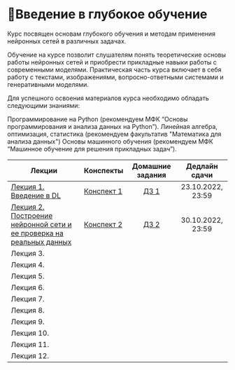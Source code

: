 # 🧬Введение в глубокое обучение

Курс посвящен основам глубокого обучения и методам применения нейронных сетей в различных задачах.

Обучение на курсе позволит слушателям понять теоретические основы работы нейронных сетей и приобрести прикладные навыки работы с современными моделями. Практическая часть курса включает в себя работу с текстами, изображениями, вопросно-ответными системами и генеративными моделями.

Для успешного освоения материалов курса необходимо обладать следующими знаниями:

Программирование на Python (рекомендуем МФК “Основы программирования и анализа данных на Python”).
Линейная алгебра, оптимизация, статистика (рекомендуем факультатив "Математика для анализа данных")
Основы машинного обучения (рекомендуем МФК “Машинное обучение для решения прикладных задач”).

Лекции | Конспекты | Домашние задания | Дедлайн сдачи
|----|----|:----:|:----:|
| [Лекция 1. Введение в DL](https://youtu.be/bTdDhAFKPZc)| [Конспект 1](https://colab.research.google.com/drive/1oY4yysrlNVNqWuB6la0LrrABz-Y-lKj6?usp=sharing)|[ДЗ 1](https://contest.yandex.ru/contest/40977/enter/) | 23.10.2022, 23:59 |
| [Лекция 2. Построение нейронной сети и ее проверка на реальных данных](https://youtu.be/eNLIN5b96pE)| [Конспект 2](https://colab.research.google.com/drive/11N4BfAlA5xKsJ6KkJ6eGiO7U-UZH58w3?usp=sharing)|[ДЗ 2](https://contest.yandex.ru/contest/41292/enter/) | 30.10.2022, 23:59 |
| Лекция 3. ||||
| Лекция 4. ||||
| Лекция 5. ||||
| Лекция 6. ||||
| Лекция 7. ||||
| Лекция 8. ||||
| Лекция 9. ||||
| Лекция 10. ||||
| Лекция 11. ||||
| Лекция 12. ||||
